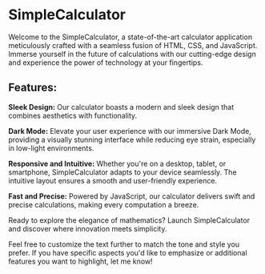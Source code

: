 # SimpleCalculator
Welcome to the SimpleCalculator, a state-of-the-art calculator application meticulously crafted with a seamless fusion of HTML, CSS, and JavaScript. Immerse yourself in the future of calculations with our cutting-edge design and experience the power of technology at your fingertips.

## Features:
**Sleek Design:** Our calculator boasts a modern and sleek design that combines aesthetics with functionality.

**Dark Mode:** Elevate your user experience with our immersive Dark Mode, providing a visually stunning interface while reducing eye strain, especially in low-light environments.

**Responsive and Intuitive:** Whether you're on a desktop, tablet, or smartphone, SimpleCalculator adapts to your device seamlessly. The intuitive layout ensures a smooth and user-friendly experience.

**Fast and Precise:** Powered by JavaScript, our calculator delivers swift and precise calculations, making every computation a breeze.

Ready to explore the elegance of mathematics? Launch SimpleCalculator and discover where innovation meets simplicity.

Feel free to customize the text further to match the tone and style you prefer. If you have specific aspects you'd like to emphasize or additional features you want to highlight, let me know!
